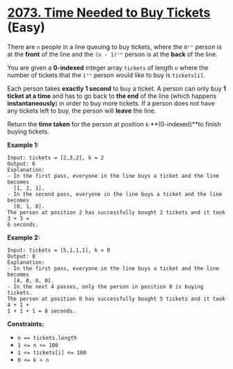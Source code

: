 # [2073. Time Needed to Buy Tickets][link] (Easy)

[link]: https://leetcode.com/problems/time-needed-to-buy-tickets/

There are `n` people in a line queuing to buy tickets, where the `0ᵗʰ` person
is at the **front** of the line and the `(n - 1)ᵗʰ` person is at the **back**
of the line.

You are given a **0-indexed** integer array `tickets` of length `n` where the
number of tickets that the `iᵗʰ` person would like to buy is `tickets[i]`.

Each person takes **exactly 1 second** to buy a ticket. A person can only buy
**1 ticket at a time** and has to go back to **the end** of the line (which
happens **instantaneously**) in order to buy more tickets. If a person does not
have any tickets left to buy, the person will **leave** the line.

Return the **time taken** for the person at position `k` **(0-indexed)**to
finish buying tickets.

**Example 1:**

```text
Input: tickets = [2,3,2], k = 2
Output: 6
Explanation:
- In the first pass, everyone in the line buys a ticket and the line becomes
  [1, 2, 1].
- In the second pass, everyone in the line buys a ticket and the line becomes
  [0, 1, 0].
The person at position 2 has successfully bought 2 tickets and it took 3 + 3 =
6 seconds.
```

**Example 2:**

```text
Input: tickets = [5,1,1,1], k = 0
Output: 8
Explanation:
- In the first pass, everyone in the line buys a ticket and the line becomes
  [4, 0, 0, 0].
- In the next 4 passes, only the person in position 0 is buying tickets.
The person at position 0 has successfully bought 5 tickets and it took 4 + 1 +
1 + 1 + 1 = 8 seconds.
```

**Constraints:**

- `n == tickets.length`
- `1 <= n <= 100`
- `1 <= tickets[i] <= 100`
- `0 <= k < n`
